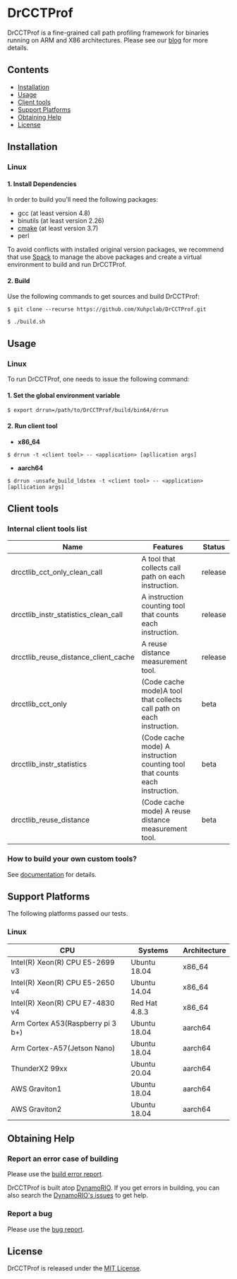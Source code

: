 # DrCCTProf

DrCCTProf is a fine-grained call path profiling framework for binaries running on ARM and X86 architectures. Please see our [blog](https://xl10.github.io/blog/drcctprof.html) for more details.

## Contents

- [Installation](#installation)
- [Usage](#usage)
- [Client tools](#client-tools)
- [Support Platforms](#support-platforms)
- [Obtaining Help](#obtaining-help)
- [License](#license)

## Installation

### Linux

#### 1. Install Dependencies

In order to build you'll need the following packages:

* gcc (at least version 4.8)
* binutils (at least version 2.26)
* [cmake](https://cmake.org/download/) (at least version 3.7)
* perl

To avoid conflicts with installed original version packages, we recommend that use [Spack](https://spack.io/) to manage the above packages and create a virtual environment to build and run DrCCTProf. 

#### 2. Build

Use the following commands to get sources and build DrCCTProf:

```console
$ git clone --recurse https://github.com/Xuhpclab/DrCCTProf.git
```
```console
$ ./build.sh
```

## Usage

### Linux

To run DrCCTProf, one needs to issue the following command:

#### 1. Set the global environment variable

```console
$ export drrun=/path/to/DrCCTProf/build/bin64/drrun
```


#### 2. Run client tool

* **x86_64**

```console
$ drrun -t <client tool> -- <application> [apllication args]
```

* **aarch64**

```console
$ drrun -unsafe_build_ldstex -t <client tool> -- <application> [apllication args]
```

## Client tools

### Internal client tools list

| Name                                 | Features                                                                    | Status  |
|--------------------------------------|-----------------------------------------------------------------------------|---------|
| drcctlib_cct_only_clean_call         | A tool that collects call path on each instruction.                         | release |
| drcctlib_instr_statistics_clean_call | A instruction counting tool that counts each instruction.                   | release |
| drcctlib_reuse_distance_client_cache | A reuse distance measurement tool.                                          | release |
| drcctlib_cct_only                    | (Code cache mode)A tool that collects call path on each instruction.        | beta    |
| drcctlib_instr_statistics            | (Code cache mode) A instruction counting tool that counts each instruction. | beta    |
| drcctlib_reuse_distance              | (Code cache mode) A reuse distance measurement tool.                        | beta    |

### How to build your own custom tools?

See [documentation](doc/build_custom_client_tool.md) for details.

## Support Platforms

The following platforms passed our tests.

### Linux

| CPU                               | Systems         | Architecture |
|-----------------------------------|-----------------|--------------|
| Intel(R) Xeon(R) CPU E5-2699 v3   | Ubuntu 18.04    | x86_64       |
| Intel(R) Xeon(R) CPU E5-2650 v4   | Ubuntu 14.04    | x86_64       |
| Intel(R) Xeon(R) CPU E7-4830 v4   | Red Hat 4.8.3   | x86_64       |
| Arm Cortex A53(Raspberry pi 3 b+) | Ubuntu 18.04    | aarch64      |
| Arm Cortex-A57(Jetson Nano)       | Ubuntu 18.04    | aarch64      |
| ThunderX2 99xx                    | Ubuntu 20.04    | aarch64      |
| AWS Graviton1                     | Ubuntu 18.04    | aarch64      |
| AWS Graviton2                     | Ubuntu 18.04    | aarch64      |

## Obtaining Help

### Report an error case of building

Please use the [build error report](https://github.com/Xuhpclab/DrCCTProf/issues/new?labels=build-error&template=build_error.md&title=Build+error).

DrCCTProf is built atop [DynamoRIO](https://github.com/DynamoRIO/dynamorio). If you get errors in building, you can also search the [DynamoRIO's issues](https://github.com/DynamoRIO/dynamorio/issues) to get help.

### Report a bug

Please use the [bug report](https://github.com/Xuhpclab/DrCCTProf/issues/new?labels=bug-report&template=bug_report.md&title=Bug+report).

## License

DrCCTProf is released under the [MIT License](http://www.opensource.org/licenses/MIT).
